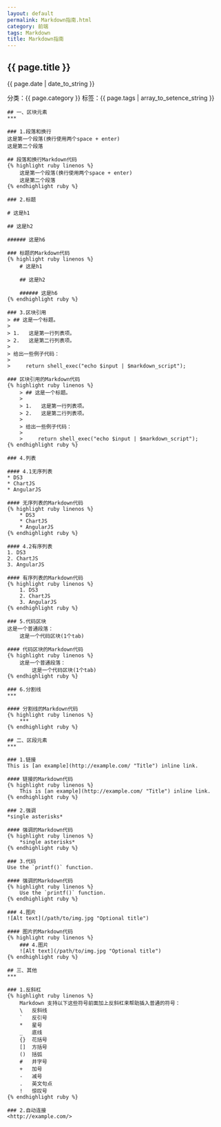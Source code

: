```yaml
---
layout: default
permalink: Markdown指南.html
category: 前端
tags: Markdown
title: Markdown指南
---
```


<article>
	<h2>{{ page.title }}</h2>
	<p>{{ page.date | date_to_string }} </p>
	<p>分类：{{ page.category }} 标签：{{ page.tags | array_to_setence_string }}</p>

	## 一、区块元素
	***

	### 1.段落和换行
	这是第一个段落(换行使用两个space + enter)  
	这是第二个段落

	## 段落和换行Markdown代码
	{% highlight ruby linenos %}
		这是第一个段落(换行使用两个space + enter)  
		这是第二个段落
	{% endhighlight ruby %}

	### 2.标题

	# 这是h1 

	## 这是h2 

	###### 这是h6

	### 标题的Markdown代码
	{% highlight ruby linenos %}
		# 这是h1 

		## 这是h2 

		###### 这是h6
	{% endhighlight ruby %}

	### 3.区块引用
	> ## 这是一个标题。
	> 
	> 1.   这是第一行列表项。
	> 2.   这是第二行列表项。
	> 
	> 给出一些例子代码：
	> 
	>     return shell_exec("echo $input | $markdown_script");

	### 区块引用的Markdown代码
	{% highlight ruby linenos %}
		> ## 这是一个标题。
		> 
		> 1.   这是第一行列表项。
		> 2.   这是第二行列表项。
		> 
		> 给出一些例子代码：
		> 
		>     return shell_exec("echo $input | $markdown_script");
	{% endhighlight ruby %}

	### 4.列表

	#### 4.1无序列表
	* DS3
	* ChartJS
	* AngularJS

	#### 无序列表的Markdown代码
	{% highlight ruby linenos %}
		* DS3
		* ChartJS
		* AngularJS
	{% endhighlight ruby %}

	#### 4.2有序列表
	1. DS3
	2. ChartJS
	3. AngularJS

	#### 有序列表的Markdown代码
	{% highlight ruby linenos %}
		1. DS3
		2. ChartJS
		3. AngularJS
	{% endhighlight ruby %}

	### 5.代码区块
	这是一个普通段落：
		这是一个代码区块(1个tab)

	#### 代码区块的Markdown代码
	{% highlight ruby linenos %}
		这是一个普通段落：
			这是一个代码区块(1个tab)
	{% endhighlight ruby %}

	### 6.分割线
	***

	#### 分割线的Markdown代码
	{% highlight ruby linenos %}
		***
	{% endhighlight ruby %}

	## 二、区段元素
	***

	### 1.链接
	This is [an example](http://example.com/ "Title") inline link.

	#### 链接的Markdown代码
	{% highlight ruby linenos %}
		This is [an example](http://example.com/ "Title") inline link.
	{% endhighlight ruby %}

	### 2.强调
	*single asterisks*

	#### 强调的Markdown代码
	{% highlight ruby linenos %}
		*single asterisks*
	{% endhighlight ruby %}

	### 3.代码
	Use the `printf()` function.

	#### 强调的Markdown代码
	{% highlight ruby linenos %}
		Use the `printf()` function.
	{% endhighlight ruby %}

	### 4.图片
	![Alt text](/path/to/img.jpg "Optional title")

	#### 图片的Markdown代码
	{% highlight ruby linenos %}
		### 4.图片
		![Alt text](/path/to/img.jpg "Optional title")
	{% endhighlight ruby %}

	## 三、其他
	***

	### 1.反斜杠
	{% highlight ruby linenos %}
		Markdown 支持以下这些符号前面加上反斜杠来帮助插入普通的符号：
		\   反斜线
		`   反引号
		*   星号
		_   底线
		{}  花括号
		[]  方括号
		()  括弧
		#   井字号
		+   加号
		-   减号
		.   英文句点
		!   惊叹号
	{% endhighlight ruby %}

	### 2.自动连接
	<http://example.com/>	
</article>